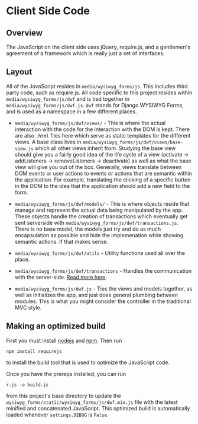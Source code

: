 # Client Side Code

## Overview

The JavaScript on the client side uses jQuery, require.js, and a gentlemen's
agreement of a framework which is really just a set of interfaces.

## Layout

All of the JavaScript resides in `media/wysiwyg_forms/js`. This includes third party code,
such as require.js. All code specific to this project resides within
`media/wysiwyg_forms/js/dwf` and is tied together in `media/wysiwyg_forms/js/dwf.js`. `dwf` stands for
Django WYSIWYG Forms, and is used as a namespace in a few different places.

* `media/wysiwyg_forms/js/dwf/views/` - This is where the actual interaction
  with the code for the interaction with the DOM is kept. There are also `.html`
  files here which serve as static templates for the different views. A base
  class lives in `media/wysiwyg_forms/js/dwf/views/base-view.js` which all other
  views inherit from. Studying the base view should give you a fairly good idea
  of the life cycle of a view (activate -> addListeners -> removeListeners ->
  deactivate) as well as what the base view will give you out of the
  box. Generally, views translate between DOM events or user actions to events
  or actions that are semantic within the application. For example, translating
  the clicking of a specific button in the DOM to the idea that the application
  should add a new field to the form.

* `media/wysiwyg_forms/js/dwf/models/` - This is where objects reside that manage and
  represent the actual data being manipulated by the app. These objects handle
  the creation of transactions which eventually get sent serverside with
  `media/wysiwyg_forms/js/dwf/transactions.js`. There is no base model, the
  models just try and do as much encapsulation as possible and hide the
  implemenation while showing semantic actions. If that makes sense.

* `media/wysiwyg_forms/js/dwf/utils` - Utility functions used all over the place.

* `media/wysiwyg_forms/js/dwf/transactions` - Handles the communication with the
  server-side. [Read more here](./transactions.md).

* `media/wysiwyg_forms/js/dwf.js` - Ties the views and models together, as well
  as initializes the app, and just does general plumbing between modules. This
  is what you might consider the controller in the traditional MVC style.

## Making an optimized build

First you must install [nodejs](http://nodejs.org/) and
[npm](http://npmjs.org/). Then run

    npm install requirejs

to install the build tool that is used to optimize the JavaScript code.

Once you have the prereqs installed, you can run

    r.js -o build.js

from this project's base directory to update the
`wysiwyg_forms/static/wysiwyg_forms/js/dwf.min.js` file with the latest minified
and concatenated JavaScript. This optimized build is automatically loaded
whenever `settings.DEBUG` is `False`.
